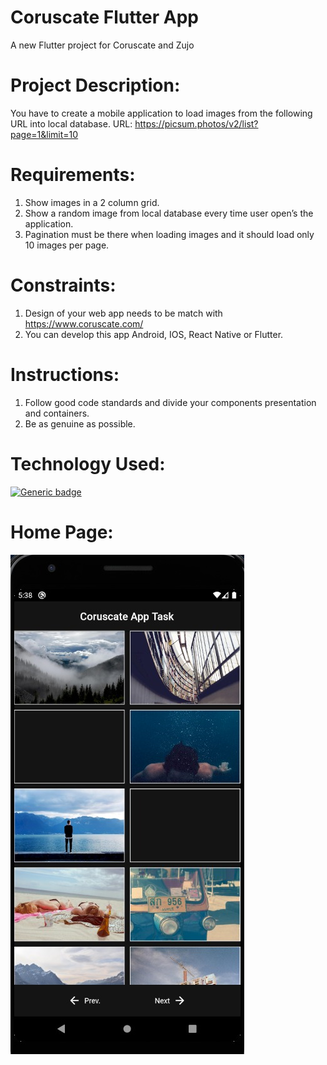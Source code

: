 # Coruscate Flutter App

A new Flutter project for Coruscate and Zujo

# Project Description:

You have to create a mobile application to load images from the following URL
into local database.
URL: https://picsum.photos/v2/list?page=1&limit=10

# Requirements:

1) Show images in a 2 column grid.
2) Show a random image from local database every time user open’s the
   application.
3) Pagination must be there when loading images and it should load only 10 images
   per page.
   
# Constraints:

1) Design of your web app needs to be match with https://www.coruscate.com/
2) You can develop this app Android, IOS, React Native or Flutter.

# Instructions:
1) Follow good code standards and divide your components presentation and
   containers.
2) Be as genuine as possible.

# Technology Used:

[![Generic badge](https://img.shields.io/badge/Dart-Flutter-<COLOR>.svg)](https://shields.io/)<br>

# Home Page:

![Home Page](ss/home.jpeg)





